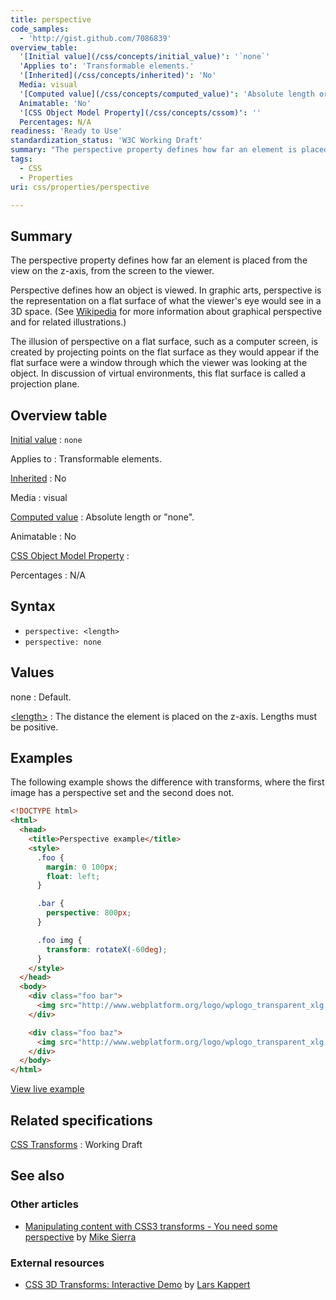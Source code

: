 ```yaml
---
title: perspective
code_samples:
  - 'http://gist.github.com/7086839'
overview_table:
  '[Initial value](/css/concepts/initial_value)': '`none`'
  'Applies to': 'Transformable elements.'
  '[Inherited](/css/concepts/inherited)': 'No'
  Media: visual
  '[Computed value](/css/concepts/computed_value)': 'Absolute length or "none".'
  Animatable: 'No'
  '[CSS Object Model Property](/css/concepts/cssom)': ''
  Percentages: N/A
readiness: 'Ready to Use'
standardization_status: 'W3C Working Draft'
summary: "The perspective property defines how far an element is placed from the view on the z-axis, from the screen to the viewer.\n"
tags:
  - CSS
  - Properties
uri: css/properties/perspective

---
```

## Summary

The perspective property defines how far an element is placed from the view on the z-axis, from the screen to the viewer.

Perspective defines how an object is viewed. In graphic arts, perspective is the representation on a flat surface of what the viewer's eye would see in a 3D space. (See [Wikipedia](http://en.wikipedia.org/wiki/Perspective_(graphical)) for more information about graphical perspective and for related illustrations.)

The illusion of perspective on a flat surface, such as a computer screen, is created by projecting points on the flat surface as they would appear if the flat surface were a window through which the viewer was looking at the object. In discussion of virtual environments, this flat surface is called a projection plane.

## Overview table

[Initial value](/css/concepts/initial_value)
:   `none`

Applies to
:   Transformable elements.

[Inherited](/css/concepts/inherited)
:   No

Media
:   visual

[Computed value](/css/concepts/computed_value)
:   Absolute length or "none".

Animatable
:   No

[CSS Object Model Property](/css/concepts/cssom)
:

Percentages
:   N/A

## Syntax

-   `perspective: <length>`
-   `perspective: none`

## Values

none
:   Default.

[\<length\>](/css/data_types/length)
:   The distance the element is placed on the z-axis. Lengths must be positive.

## Examples

The following example shows the difference with transforms, where the first image has a perspective set and the second does not.

``` html
<!DOCTYPE html>
<html>
  <head>
    <title>Perspective example</title>
    <style>
      .foo {
        margin: 0 100px;
        float: left;
      }

      .bar {
        perspective: 800px;
      }

      .foo img {
        transform: rotateX(-60deg);
      }
    </style>
  </head>
  <body>
    <div class="foo bar">
      <img src="http://www.webplatform.org/logo/wplogo_transparent_xlg.png" />
    </div>

    <div class="foo baz">
      <img src="http://www.webplatform.org/logo/wplogo_transparent_xlg.png" />
    </div>
  </body>
</html>
```

[View live example](http://code.webplatform.org/gist/7086839)

## Related specifications

[CSS Transforms](http://www.w3.org/TR/css3-transforms/#perspective-property)
:   Working Draft

## See also

### Other articles

-   [Manipulating content with CSS3 transforms - You need some perspective](/tutorials/css_transforms#You_need_some_perspective) by [Mike Sierra](/User:Sierra)

### External resources

-   [CSS 3D Transforms: Interactive Demo](http://sandbox.webpro.nl/css3/3d-transforms-interactive-demo.html) by [Lars Kappert](https://twitter.com/webprolific)
